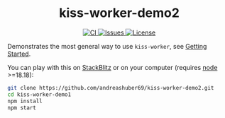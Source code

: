 <h1 align="center">kiss-worker-demo2</h1>
<p align="center">
  <a href="https://github.com/andreashuber69/kiss-worker-demo2/actions/workflows/ci.yml">
    <img src="https://github.com/andreashuber69/kiss-worker-demo2/actions/workflows/ci.yml/badge.svg" alt="CI">
  </a>
  <a href="https://github.com/andreashuber69/kiss-worker-demo2/issues">
    <img src="https://img.shields.io/github/issues-raw/andreashuber69/kiss-worker-demo2.svg" alt="Issues">
  </a>
  <a href="https://github.com/andreashuber69/kiss-worker-demo2/blob/develop/LICENSE">
    <img src="https://img.shields.io/github/license/andreashuber69/kiss-worker-demo2.svg" alt="License">
  </a>
</p>

Demonstrates the most general way to use `kiss-worker`, see
[Getting Started](https://www.npmjs.com/package/kiss-worker#getting-started).

You can play with this on [StackBlitz](https://stackblitz.com/~/github.com/andreashuber69/kiss-worker-demo2) or on
your computer (requires [node](https://nodejs.org/en/download) >=18.18):

```bash
git clone https://github.com/andreashuber69/kiss-worker-demo2.git
cd kiss-worker-demo1
npm install
npm start
```
